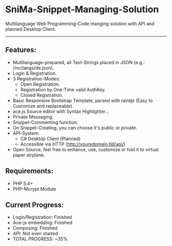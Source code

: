 # SniMa-Snippet-Managing-Solution
Multilanguage Web Programming-Code manging solution with API and planned Desktop Client.

----------
## Features: ##
- Mutlilanguage-prepared, all Text-Strings placed in JSON (e.g.: /inc/langs/de.json).
- Login & Registration.
- 3 Registration-Modes:
	- Open Registration.
	- Registration by One-Time valid AuthKey.
	- Closed Registration.
- Basic Responsive Bootstrap Template, parsed with raintpl (Easy to Customize and replaceable).
- ace.js Source editor with Syntax Highlighter...
- Private Messaging.
- Snippet-Commenting function.
- On Snippet-Creating, you can choose it's public or private.
- API-System:
	- C# Desktop Client (Planned)
	- Accessible via HTTP (http://youredomain.tld/api/)
- Open Source, feel free to enhance, use, customize or fold it to virtual paper airplane.

## Requirements: ##
- PHP 5.4+	
- PHP-Mcrypt Module

## Current Progress: ##
- Login/Registration: Finished
- Ace-js embedding:	Finished
- Composing: Finished
- API: Not even started
- TOTAL PROGRESS: ~35%

 
